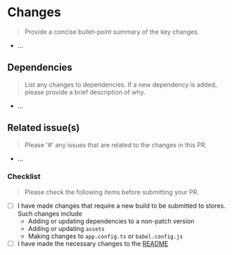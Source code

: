 # Changes

> Provide a concise bullet-point summary of the key changes.

- ...

## Dependencies

> List any changes to dependencies. If a new dependency is added, please provide a brief description of why.

- ...

## Related issue(s)

> Please '#' any issues that are related to the changes in this PR.

- ...

### Checklist

> Please check the following items before submitting your PR.

- [ ] I have made changes that require a new build to be submitted to stores. Such changes include
  - Adding or updating dependencies to a non-patch version
  - Adding or updating `assets`
  - Making changes to `app.config.ts` or `babel.config.js`
- [ ] I have made the necessary changes to the [README](README.md)
